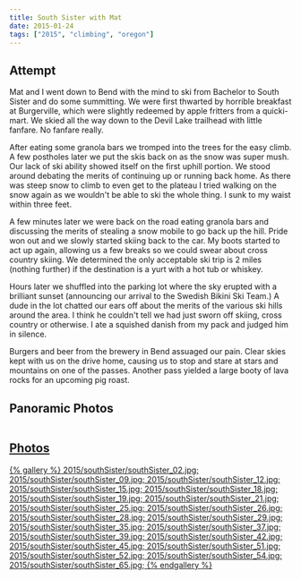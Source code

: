 ```yaml
---
title: South Sister with Mat
date: 2015-01-24 
tags: ["2015", "climbing", "oregon"]
---
```


Attempt
-------


Mat and I went down to Bend with the mind to ski from Bachelor to South Sister and do some summitting.  We were first thwarted by horrible breakfast at Burgerville, which were slightly redeemed by apple fritters from a quicki-mart.  We skied all the way down to the Devil Lake trailhead with little fanfare.  No fanfare really.

After eating some granola bars we tromped into the trees for the easy climb.  A few postholes later we put the skis back on as the snow was super mush.  Our lack of ski ability showed itself on the first uphill portion.  We stood around debating the merits of continuing up or running back home.  As there was steep snow to climb to even get to the plateau I tried walking on the snow again as we wouldn't be able to ski the whole thing.  I sunk to my waist within three feet.


A few minutes later we were back on the road eating granola bars and discussing the merits of stealing a snow mobile to go back up the hill.  Pride won out and we slowly started skiing back to the car.  My boots started to act up again, allowing us a few breaks so we could swear about cross country skiing.  We determined the only acceptable ski trip is 2 miles (nothing further) if the destination is a yurt with a hot tub or whiskey.


Hours later we shuffled into the parking lot where the sky erupted with a brilliant sunset (announcing our arrival to the Swedish Bikini Ski Team.)  A dude in the lot chatted our ears off about the merits of the various ski hills around the area.  I think he couldn't tell we had just sworn off skiing, cross country or otherwise.  I ate a squished danish from my pack and judged him in silence.


Burgers and beer from the brewery in Bend assuaged our pain.  Clear skies kept with us on the drive home, causing us to stop and stare at stars and mountains on one of the passes.  Another pass yielded a large booty of lava rocks for an upcoming pig roast.


<h2>Panoramic Photos</h2>

<a href="http://willprogramforfood.com/photos/south-sister-ski-failure/"><img class="photo"   src="http://willprogramforfood.com/photos/pics/panoramic/2015/southSister/thumb/southSisterPano_2.jpg" alt="" />

<h2>Photos</h2>

{% gallery %}
2015/southSister/southSister_02.jpg;
2015/southSister/southSister_09.jpg;
2015/southSister/southSister_12.jpg;
2015/southSister/southSister_15.jpg;
2015/southSister/southSister_18.jpg;
2015/southSister/southSister_19.jpg;
2015/southSister/southSister_21.jpg;
2015/southSister/southSister_25.jpg;
2015/southSister/southSister_26.jpg;
2015/southSister/southSister_28.jpg;
2015/southSister/southSister_29.jpg;
2015/southSister/southSister_35.jpg;
2015/southSister/southSister_37.jpg;
2015/southSister/southSister_39.jpg;
2015/southSister/southSister_42.jpg;
2015/southSister/southSister_45.jpg;
2015/southSister/southSister_51.jpg;
2015/southSister/southSister_52.jpg;
2015/southSister/southSister_54.jpg;
2015/southSister/southSister_65.jpg;
{% endgallery %}
